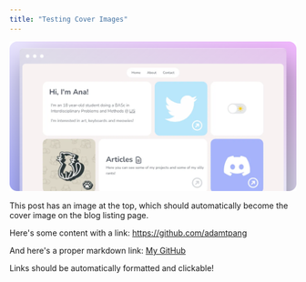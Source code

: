 ```yaml
---
title: "Testing Cover Images"
---
```


![Cover Image](/public/images/preview.png)

This post has an image at the top, which should automatically become the cover image on the blog listing page.

Here's some content with a link: https://github.com/adamtpang

And here's a proper markdown link: [My GitHub](https://github.com/adamtpang)

Links should be automatically formatted and clickable!